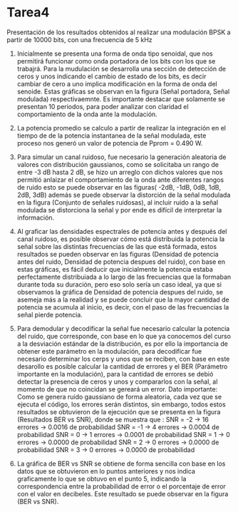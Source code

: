 # Tarea4
Presentación de los resultados obtenidos al realizar una modulación BPSK a partir de 10000 bits, con una frecuencia de 5 kHz

1) Inicialmente se presenta una forma de onda tipo senoidal, que nos permitirá funcionar como onda portadora de los bits con los que se trabajrá. 
Para la mudulación se desarrolla una sección de detección de ceros y unos indicando el cambio de estado de los bits, es decir cambiar de cero a uno implica modificación en la forma de onda del senoide. Estas gráficas se observan en la figura (Señal portadora, Señal modulada) respectivaemnte. Es importante destacar que solamente se presentan 10 periodos, para poder analizar con claridad el comportamiento de la onda ante la modulación.

2) La potencia promedio se calculo a partir de realizar la integración en el tiempo de de la potencia instantanea de la señal modulada, este proceso nos generó un valor de potencia de Pprom = 0.490 W. 

3) Para simular un canal ruidoso, fue necesario la generación aleatoria de valores con distribución gaussianos, como se solicitaba un rango de entre -3 dB hasta 2 dB, se hizo un arreglo con dichos valores que nos permitió anlaizar el comportamiento de la onda ante diferentes rangos de ruido esto se puede observar en las figuras( -2dB, -1dB, 0dB, 1dB, 2dB, 3dB) además se puede observar la distorción de la señal modulada en la figura (Conjunto de señales ruidosas), al incluir ruido a la señal modulada se distorciona la señal y por ende es difícil de interpretar la información.

4) Al graficar las densidades espectrales de potencia antes y después del canal ruidoso, es posible observar cómo está distribuida la potencia la señal sobre las distintas frecuencias de las que está formada, estos resultados se pueden observar en las figuras (Densidad de potencia antes del ruido, Densidad de potencia despues del ruido), con base en estas gráficas, es fácil deducir que inicialmente la potencia estaba perfectamente distribuiada a lo largo de las frecuencias que la formaban durante toda su duración, pero eso solo sería un caso ideal, ya que si observamos la gráfica de Densidad de potencia despues del ruido, se asemeja más a la realidad y se puede concluir que la mayor cantidad de potencia se acumula al inicio, es decir, con el paso de las frecuencias la señal pierde potencia.

5) Para demodular y decodificar la señal fue necesario calcular la potencia del ruido, que corresponde, con base en lo que ya conocemos del curso a la desviación estándar de la distribución, es por ello la importancia de obtener este parámetro en la modulación, para decodificar fue necesario determinar los cerps y unos que se reciben, con base en este desarollo es posible calcular la cantidad de errores y el BER (Parámetro importante en la modulación), para la cantidad de errores se debió detectar la presencia de ceros y unos y compararlos con la señal, al momento de que no coincidan se gereará un error. 
Dato importante: Como se genera ruido gaussiano de forma aleatoria, cada vez que se ejecuta el código, los errores serán distintos, sin embargo, todos estos resultados se obtuvieron de la ejecución que se presenta en la figura (Resultados BER vs SNR), donde se muestra que : 
SNR = -2 -> 16 errores -> 0.0016 de probabilidad
SNR = -1 -> 4 errores -> 0.0004 de probabilidad
SNR = 0 -> 1 errores -> 0.0001 de probabilidad
SNR = 1 -> 0 errores -> 0.0000 de probabilidad
SNR = 2 -> 0 errores -> 0.0000 de probabilidad
SNR = 3 -> 0 errores -> 0.0000 de probabilidad

6) La gráfica de BER vs SNR se obtiene de forma sencilla con base en los datos que se obtuvieron en lo puntos anteriores y nos indica graficamente lo que se obtuvo en el punto 5, indicando la correspondencia entre la probabilidad de error o el porcentaje de error con el valor en decibeles. Este resultado se puede observar en la figura (BER vs SNR).

